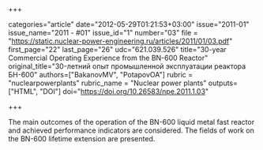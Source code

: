+++

categories="article"
date="2012-05-29T01:21:53+03:00"
issue="2011-01"
issue_name="2011 - #01"
issue_id="1"
number="03"
file = "https://static.nuclear-power-engineering.ru/articles/2011/01/03.pdf"
first_page="22"
last_page="26"
udc="621.039.526"
title="30-year Commercial Operating Experience from the BN-600 Reactor"
original_title="30-летний опыт промышленной эксплуатации реактора БН-600"
authors=["BakanovMV", "PotapovOA"]
rubric = "nuclearpowerplants"
rubric_name = "Nuclear power plants"
outputs=["HTML", "DOI"]
doi="https://doi.org/10.26583/npe.2011.1.03"

+++

The main outcomes of the operation of the BN-600 liquid metal fast reactor and achieved performance indicators are considered. The fields of work on the BN-600 lifetime extension are presented.